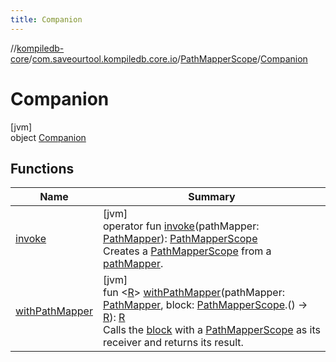 ```yaml
---
title: Companion
---
```

//[kompiledb-core](../../../../index.html)/[com.saveourtool.kompiledb.core.io](../../index.html)/[PathMapperScope](../index.html)/[Companion](index.html)



# Companion



[jvm]\
object [Companion](index.html)



## Functions


| Name | Summary |
|---|---|
| [invoke](invoke.html) | [jvm]<br>operator fun [invoke](invoke.html)(pathMapper: [PathMapper](../../-path-mapper/index.html)): [PathMapperScope](../index.html)<br>Creates a [PathMapperScope](../index.html) from a [pathMapper](invoke.html). |
| [withPathMapper](with-path-mapper.html) | [jvm]<br>fun &lt;[R](with-path-mapper.html)&gt; [withPathMapper](with-path-mapper.html)(pathMapper: [PathMapper](../../-path-mapper/index.html), block: [PathMapperScope](../index.html).() -&gt; [R](with-path-mapper.html)): [R](with-path-mapper.html)<br>Calls the [block](with-path-mapper.html) with a [PathMapperScope](../index.html) as its receiver and returns its result. |


